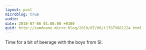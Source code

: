 ```yaml
---
layout: post
microblog: true
audio: 
date: 2010-07-06 01:00:00 +0100
guid: http://samdeane.micro.blog/2010/07/06/t17879681224.html
---
```

Time for a bit of beerage with the boys from SI.

